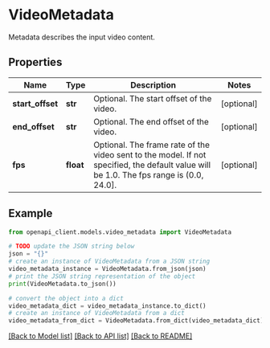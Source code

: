 # VideoMetadata

Metadata describes the input video content.

## Properties

Name | Type | Description | Notes
------------ | ------------- | ------------- | -------------
**start_offset** | **str** | Optional. The start offset of the video. | [optional] 
**end_offset** | **str** | Optional. The end offset of the video. | [optional] 
**fps** | **float** | Optional. The frame rate of the video sent to the model. If not specified,  the default value will be 1.0. The fps range is (0.0, 24.0]. | [optional] 

## Example

```python
from openapi_client.models.video_metadata import VideoMetadata

# TODO update the JSON string below
json = "{}"
# create an instance of VideoMetadata from a JSON string
video_metadata_instance = VideoMetadata.from_json(json)
# print the JSON string representation of the object
print(VideoMetadata.to_json())

# convert the object into a dict
video_metadata_dict = video_metadata_instance.to_dict()
# create an instance of VideoMetadata from a dict
video_metadata_from_dict = VideoMetadata.from_dict(video_metadata_dict)
```
[[Back to Model list]](../README.md#documentation-for-models) [[Back to API list]](../README.md#documentation-for-api-endpoints) [[Back to README]](../README.md)


